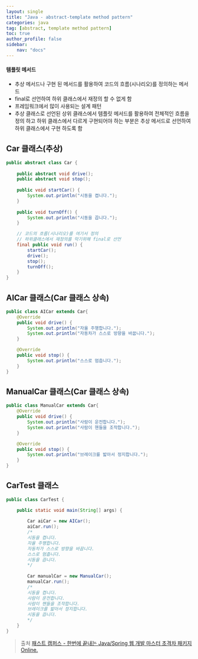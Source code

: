 ```yaml
---
layout: single
title: "Java - abstract-template method pattern"
categories: java
tag: [abstract, template method pattern]
toc: true
author_profile: false
sidebar: 
    nav: "docs"
---
```


<div class="notice--success">
<h4>템플릿 메서드</h4>
<ul>
    <li>추상 메서드나 구현 된 메서드를 활용하여 코드의 흐름(시나리오)를 정의하는 메서드</li>
    <li>final로 선언하여 하위 클래스에서 재정의 할 수 없게 함</li>
    <li>프레임워크에서 많이 사용되는 설계 패턴</li>
    <li>추상 클래스로 선언된 상위 클래스에서 템플릿 메서드를 활용하여 전체적인 흐름을 정의 하고 하위 클래스에서 다르게 구현되어야 하는 부분은 추상 메서드로 선언하여 하위 클래스에서 구현 하도록 함</li>
</ul>
</div>

## Car 클래스(추상)
```java
public abstract class Car {
	
	public abstract void drive();
	public abstract void stop();
	
	public void startCar() {
		System.out.println("시동을 켭니다.");
	}
	
	public void turnOff() {
		System.out.println("시동을 끕니다.");
	}

    // 코드의 흐름(시나리오)를 여기서 정의
    // 하위클래스에서 재정의를 막기위해 final로 선언
	final public void run() {
		startCar();
		drive();
		stop();
		turnOff();
	}
}
```

## AICar 클래스(Car 클래스 상속)
```java
public class AICar extends Car{
    @Override
    public void drive() {
        System.out.println("자율 주행합니다.");
        System.out.println("자동차가 스스로 방향을 바꿉니다.");
    }

    @Override
    public void stop() {
        System.out.println("스스로 멈춥니다.");		
    }
}
```

## ManualCar 클래스(Car 클래스 상속)
```java
public class ManualCar extends Car{
	@Override
	public void drive() {
		System.out.println("사람이 운전합니다.");
		System.out.println("사람이 핸들을 조작합니다.");		
	}

	@Override
	public void stop() {
		System.out.println("브레이크를 밟아서 정지합니다.");		
	}
}
```

## CarTest 클래스
```java
public class CarTest {

	public static void main(String[] args) {
		
		Car aiCar = new AICar();
		aiCar.run();
        /*
        시동을 켭니다.
        자율 주행합니다.
        자동차가 스스로 방향을 바꿉니다.
        스스로 멈춥니다.
        시동을 끕니다.
        */
		
		Car manualCar = new ManualCar();
		manualCar.run();
        /*
        시동을 켭니다.
        사람이 운전합니다.
        사람이 핸들을 조작합니다.
        브레이크를 밟아서 정지합니다.
        시동을 끕니다.
        */
	}
}
```

> 출처 [패스트 캠퍼스 - 한번에 끝내는 Java/Spring 웹 개발 마스터 초격차 패키지 Online.](https://fastcampus.co.kr/dev_online_javaend)